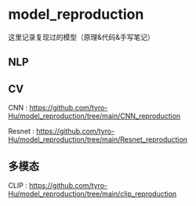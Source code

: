 # model_reproduction
这里记录复现过的模型（原理&amp;代码&手写笔记）

## NLP


## CV
CNN : https://github.com/tyro-Hu/model_reproduction/tree/main/CNN_reproduction

Resnet : https://github.com/tyro-Hu/model_reproduction/tree/main/Resnet_reproduction


## 多模态
CLIP : https://github.com/tyro-Hu/model_reproduction/tree/main/clip_reproduction
